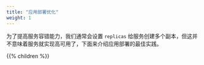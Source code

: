 ```yaml
---
title: "应用部署优化"
weight: 1
---
```


为了提高服务容错能力，我们通常会设置 `replicas` 给服务创建多个副本，但这并不意味着服务就实现高可用了，下面来介绍应用部署的最佳实践。

{{% children %}}